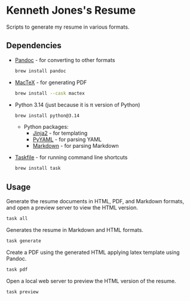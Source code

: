 # Kenneth Jones's Resume

Scripts to generate my resume in various formats.

## Dependencies

- [Pandoc](https://pandoc.org/) - for converting to other formats
    ```zsh
    brew install pandoc
    ```

- [MacTeX](https://www.tug.org/mactex/) - for generating PDF
    ```zsh
    brew install --cask mactex
    ```

- Python 3.14 (just because it is π version of Python)
    ```zsh
    brew install python@3.14
    ```
    - Python packages:
        - [Jinja2](https://jinja.palletsprojects.com/en/stable/intro/) - for templating
        - [PyYAML](https://pyyaml.org/) - for parsing YAML
        - [Markdown](https://python-markdown.github.io/) - for parsing Markdown

- [Taskfile](https://taskfile.dev/) - for running command line shortcuts
    ```zsh
    brew install task
    ```

## Usage


Generate the resume documents in HTML, PDF, and Markdown formats, and open a preview server to view the HTML version.

```zsh
task all
```

Generates the resume in Markdown and HTML formats.

```zsh
task generate
```

Create a PDF using the generated HTML applying latex template using Pandoc.

```zsh
task pdf
```

Open a local web server to preview the HTML version of the resume.

```zsh
task preview
```
